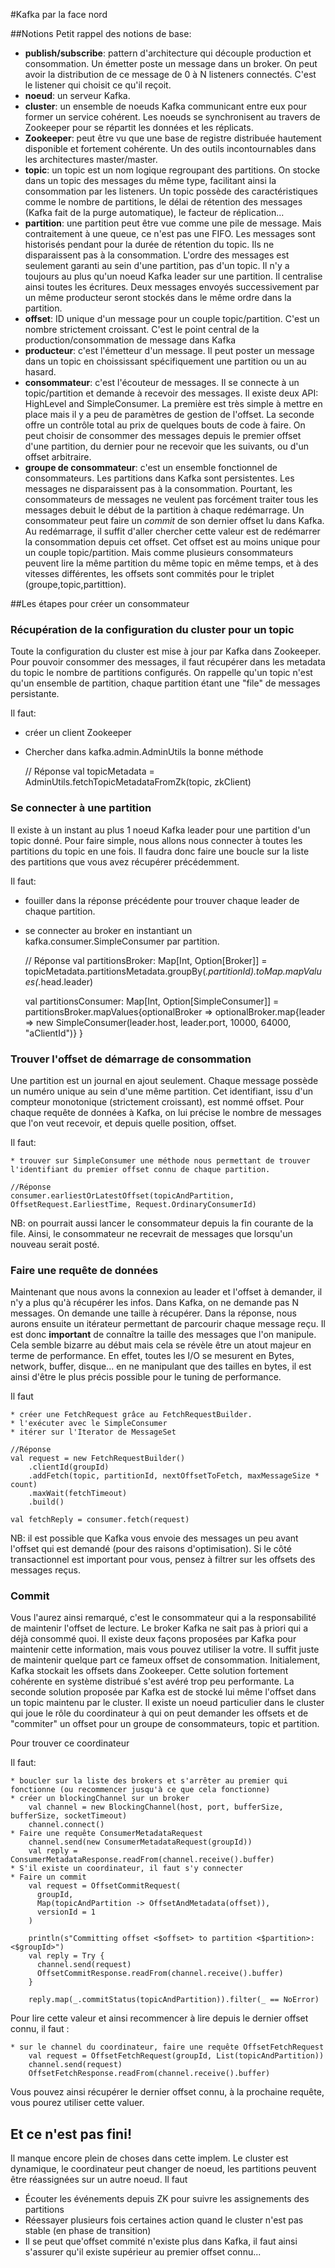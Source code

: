 #Kafka par la face nord


##Notions
Petit rappel des notions de base:

* **publish/subscribe**: pattern d'architecture qui découple production et consommation. Un émetter poste un message dans un broker. On peut avoir la distribution de ce message de 0 à N listeners connectés. C'est le listener qui choisit ce qu'il reçoit.
* **noeud**: un serveur Kafka.
* **cluster**: un ensemble de noeuds Kafka communicant entre eux pour former un service cohérent. Les noeuds se synchronisent au travers de Zookeeper pour se répartit les données et les réplicats.
* **Zookeeper**: peut être vu que une base de registre distribuée hautement disponible et fortement cohérente. Un des outils incontournables dans les architectures master/master.
* **topic**: un topic est un nom logique regroupant des partitions. On stocke dans un topic des messages du même type, facilitant ainsi la consommation par les listeners. Un topic possède des caractéristiques comme le nombre de partitions, le délai de rétention des messages (Kafka fait de la purge automatique), le facteur de réplication...
* **partition**: une partition peut être vue comme une pile de message. Mais contraitement à une queue, ce n'est pas une FIFO. Les messages sont historisés pendant pour la durée de rétention du topic. Ils ne disparaissent pas à la consommation. L'ordre des messages est seulement garanti au sein d'une partition, pas d'un topic. Il n'y a toujours au plus qu'un noeud Kafka leader sur une partition. Il centralise ainsi toutes les écritures. Deux messages envoyés successivement par un même producteur seront stockés dans le même ordre dans la partition.
* **offset**: ID unique d'un message pour un couple topic/partition. C'est un nombre strictement croissant. C'est le point central de la production/consommation de message dans Kafka
* **producteur**: c'est l'émetteur d'un message. Il peut poster un message dans un topic en choississant spécifiquement une partition ou un au hasard.
* **consommateur**: c'est l'écouteur de messages. Il se connecte à un topic/partition et demande à recevoir des messages. Il existe deux API: HighLevel and SimpleConsumer. La première est très simple à mettre en place mais il y a peu de paramètres de gestion de l'offset. La seconde offre un contrôle total au prix de quelques bouts de code à faire. On peut choisir de consommer des messages depuis le premier offset d'une partition, du dernier pour ne recevoir que les suivants, ou d'un offset arbitraire.
* **groupe de consommateur**: c'est un ensemble fonctionnel de consommateurs. Les partitions dans Kafka sont persistentes. Les messages ne disparaissent pas à la consommation. Pourtant, les consommateurs de messages ne veulent pas forcément traiter tous les messages debuit le début de la partition à chaque redémarrage. Un consommateur peut faire un *commit* de son dernier offset lu dans Kafka. Au redémarrage, il suffit d'aller chercher cette valeur est de redémarrer la consommation depuis cet offset. Cet offset est au moins unique pour un couple topic/partition. Mais comme plusieurs consommateurs peuvent lire la même partition du même topic en même temps, et à des vitesses différentes, les offsets sont commités pour le triplet (groupe,topic,partittion).




##Les étapes pour créer un consommateur
### Récupération de la configuration du cluster pour un topic
Toute la configuration du cluster est mise à jour par Kafka dans Zookeeper. Pour pouvoir consommer des messages, il faut récupérer dans les metadata du topic le nombre de partitions configurés. On rappelle qu'un topic n'est qu'un ensemble de partition, chaque partition étant une "file" de messages persistante.

Il faut:

* créer un client Zookeeper
* Chercher dans kafka.admin.AdminUtils la bonne méthode


	// Réponse
	val topicMetadata = AdminUtils.fetchTopicMetadataFromZk(topic, zkClient)


 ### Se connecter à une partition
 Il existe à un instant au plus 1 noeud Kafka leader pour une partition d'un topic donné.
 Pour faire simple, nous allons nous connecter à toutes les partitions du topic en une fois. Il faudra donc faire une boucle sur la liste des partitions que vous avez récupérer précédemment.

Il faut:

* fouiller dans la réponse précédente pour trouver chaque leader de chaque partition.
* se connecter au broker en instantiant un kafka.consumer.SimpleConsumer par partition.

	// Réponse
	val partitionsBroker: Map[Int, Option[Broker]] = topicMetadata.partitionsMetadata.groupBy(_.partitionId).toMap.mapValues(_.head.leader)

	val partitionsConsumer: Map[Int, Option[SimpleConsumer]] = partitionsBroker.mapValues{optionalBroker =>
		optionalBroker.map{leader => new SimpleConsumer(leader.host, leader.port, 10000, 64000, "aClientId")}
	}

### Trouver l'offset de démarrage de consommation
Une partition est un journal en ajout seulement. Chaque message possède un numéro unique au sein d'une même partition. Cet identifiant, issu d'un compteur monotonique (strictement croissant), est nommé offset.
Pour chaque requête de données à Kafka, on lui précise le nombre de messages que l'on veut recevoir, et depuis quelle position, offset.

Il faut:

	* trouver sur SimpleConsumer une méthode nous permettant de trouver l'identifiant du premier offset connu de chaque partition.

	//Réponse
	consumer.earliestOrLatestOffset(topicAndPartition, OffsetRequest.EarliestTime, Request.OrdinaryConsumerId)


NB: on pourrait aussi lancer le consommateur depuis la fin courante de la file. Ainsi, le consommateur ne recevrait de messages que lorsqu'un nouveau serait posté.

### Faire une requête de données
Maintenant que nous avons la connexion au leader et l'offset à demander, il n'y a plus qu'à récupérer les infos. Dans Kafka, on ne demande pas N messages. On demande une taille à récupérer. Dans la réponse, nous aurons ensuite un itérateur permettant de parcourir chaque message reçu. Il est donc **important** de connaître la taille des messages que l'on manipule. Cela semble bizarre au début mais cela se révèle être un atout majeur en terme de performance. En effet, toutes les I/O se mesurent en Bytes, network, buffer, disque... en ne manipulant que des tailles en bytes, il est ainsi d'être le plus précis possible pour le tuning de performance.

Il faut

	* créer une FetchRequest grâce au FetchRequestBuilder.
	* l'exécuter avec le SimpleConsumer
	* itérer sur l'Iterator de MessageSet

	//Réponse
	val request = new FetchRequestBuilder()
        .clientId(groupId)
        .addFetch(topic, partitionId, nextOffsetToFetch, maxMessageSize * count)
        .maxWait(fetchTimeout)
        .build()

    val fetchReply = consumer.fetch(request)


NB: il est possible que Kafka vous envoie des messages un peu avant l'offset qui est demandé (pour des raisons d'optimisation). Si le côté transactionnel est important pour vous, pensez à filtrer sur les offsets des messages reçus.


### Commit

Vous l'aurez ainsi remarqué, c'est le consommateur qui a la responsabilité de maintenir l'offset de lecture. Le broker Kafka ne sait pas à priori qui a déjà consommé quoi.
Il existe deux façons proposées par Kafka pour maintenir cette information, mais vous pouvez utiliser la votre. Il suffit juste de maintenir quelque part ce fameux offset de consommation.
Initialement, Kafka stockait les offsets dans Zookeeper. Cette solution fortement cohérente en système distribué s'est avéré trop peu performante.
La seconde solution proposée par Kafka est de stocké lui même l'offset dans un topic maintenu par le cluster. Il existe un noeud particulier dans le cluster qui joue le rôle du coordinateur à qui on peut demander les offsets et de "commiter" un offset pour un groupe de consommateurs, topic et partition.

Pour trouver ce coordinateur

Il faut:

	* boucler sur la liste des brokers et s'arrêter au premier qui fonctionne (ou recommencer jusqu'à ce que cela fonctionne)
	* créer un blockingChannel sur un broker
		val channel = new BlockingChannel(host, port, bufferSize, bufferSize, socketTimeout)
        channel.connect()
	* Faire une requête ConsumerMetadataRequest
		channel.send(new ConsumerMetadataRequest(groupId))
        val reply = ConsumerMetadataResponse.readFrom(channel.receive().buffer)
    * S'il existe un coordinateur, il faut s'y connecter
    * Faire un commit
	    val request = OffsetCommitRequest(
	      groupId,
	      Map(topicAndPartition -> OffsetAndMetadata(offset)),
	      versionId = 1
	    )

	    println(s"Committing offset <$offset> to partition <$partition>:<$groupId>")
	    val reply = Try {
	      channel.send(request)
	      OffsetCommitResponse.readFrom(channel.receive().buffer)
	    }

	    reply.map(_.commitStatus(topicAndPartition)).filter(_ == NoError)

Pour lire cette valeur et ainsi recommencer à lire depuis le dernier offset connu, il faut :

	* sur le channel du coordinateur, faire une requête OffsetFetchRequest
		val request = OffsetFetchRequest(groupId, List(topicAndPartition))
		channel.send(request)
        OffsetFetchResponse.readFrom(channel.receive().buffer)

Vous pouvez ainsi récupérer le dernier offset connu, à la prochaine requête, vous pourez utiliser cette valuer.



## Et ce n'est pas fini!

Il manque encore plein de choses dans cette implem. Le cluster est dynamique, le coordinateur peut changer de noeud, les partitions peuvent être réassignées sur un autre noeud. Il faut

* Écouter les événements depuis ZK pour suivre les assignements des partitions
* Réessayer plusieurs fois certaines action quand le cluster n'est pas stable (en phase de transition)
* Il se peut que'offset commité n'existe plus dans Kafka, il faut ainsi s'assurer qu'il existe supérieur au premier offset connu...



